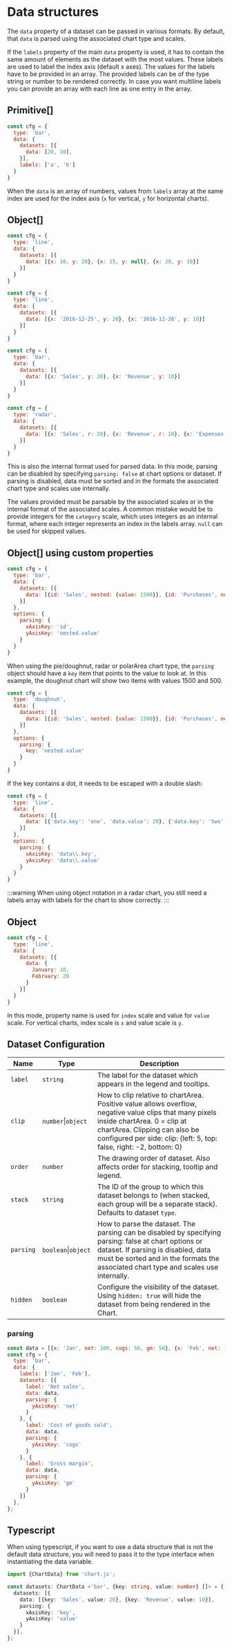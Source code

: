 # Data structures

The `data` property of a dataset can be passed in various formats. By default, that `data` is parsed using the associated chart type and scales.

If the `labels` property of the main `data` property is used, it has to contain the same amount of elements as the dataset with the most values. These labels are used to label the index axis (default x axes). The values for the labels have to be provided in an array.
The provided labels can be of the type string or number to be rendered correctly. In case you want multiline labels you can provide an array with each line as one entry in the array.

## Primitive[]

```javascript
const cfg = {
  type: 'bar',
  data: {
    datasets: [{
      data: [20, 10],
    }],
    labels: ['a', 'b']
  }
}
```

When the `data` is an array of numbers, values from `labels` array at the same index are used for the index axis (`x` for vertical, `y` for horizontal charts).

## Object[]

```javascript
const cfg = {
  type: 'line',
  data: {
    datasets: [{
      data: [{x: 10, y: 20}, {x: 15, y: null}, {x: 20, y: 10}]
    }]
  }
}
```

```javascript
const cfg = {
  type: 'line',
  data: {
    datasets: [{
      data: [{x: '2016-12-25', y: 20}, {x: '2016-12-26', y: 10}]
    }]
  }
}
```

```javascript
const cfg = {
  type: 'bar',
  data: {
    datasets: [{
      data: [{x: 'Sales', y: 20}, {x: 'Revenue', y: 10}]
    }]
  }
}
```

```javascript
const cfg = {
  type: 'radar',
  data: {
    datasets: [{
      data: [{x: 'Sales', r: 20}, {x: 'Revenue', r: 10}, {x: 'Expenses', r: 10}]
    }]
  }
}
```

This is also the internal format used for parsed data. In this mode, parsing can be disabled by specifying `parsing: false` at chart options or dataset. If parsing is disabled, data must be sorted and in the formats the associated chart type and scales use internally.

The values provided must be parsable by the associated scales or in the internal format of the associated scales. A common mistake would be to provide integers for the `category` scale, which uses integers as an internal format, where each integer represents an index in the labels array. `null` can be used for skipped values.

## Object[] using custom properties

```javascript
const cfg = {
  type: 'bar',
  data: {
    datasets: [{
      data: [{id: 'Sales', nested: {value: 1500}}, {id: 'Purchases', nested: {value: 500}}]
    }]
  },
  options: {
    parsing: {
      xAxisKey: 'id',
      yAxisKey: 'nested.value'
    }
  }
}
```

When using the pie/doughnut, radar or polarArea chart type, the `parsing` object should have a `key` item that points to the value to look at. In this example, the doughnut chart will show two items with values 1500 and 500.

```javascript
const cfg = {
  type: 'doughnut',
  data: {
    datasets: [{
      data: [{id: 'Sales', nested: {value: 1500}}, {id: 'Purchases', nested: {value: 500}}]
    }]
  },
  options: {
    parsing: {
      key: 'nested.value'
    }
  }
}
```

If the key contains a dot, it needs to be escaped with a double slash:

```javascript
const cfg = {
  type: 'line',
  data: {
    datasets: [{
      data: [{'data.key': 'one', 'data.value': 20}, {'data.key': 'two', 'data.value': 30}]
    }]
  },
  options: {
    parsing: {
      xAxisKey: 'data\\.key',
      yAxisKey: 'data\\.value'
    }
  }
}
```

:::warning
When using object notation in a radar chart, you still need a labels array with labels for the chart to show correctly.
:::

## Object

```javascript
const cfg = {
  type: 'line',
  data: {
    datasets: [{
      data: {
        January: 10,
        February: 20
      }
    }]
  }
}
```

In this mode, property name is used for `index` scale and value for `value` scale. For vertical charts, index scale is `x` and value scale is `y`.

## Dataset Configuration

| Name | Type | Description
| ---- | ---- | -----------
| `label` | `string` | The label for the dataset which appears in the legend and tooltips.
| `clip` | `number`\|`object` | How to clip relative to chartArea. Positive value allows overflow, negative value clips that many pixels inside chartArea. 0 = clip at chartArea. Clipping can also be configured per side: clip: {left: 5, top: false, right: -2, bottom: 0}
| `order` | `number` | The drawing order of dataset. Also affects order for stacking, tooltip and legend.
| `stack` | `string` | The ID of the group to which this dataset belongs to (when stacked, each group will be a separate stack). Defaults to dataset `type`.
| `parsing` | `boolean`\|`object` | How to parse the dataset. The parsing can be disabled by specifying parsing: false at chart options or dataset. If parsing is disabled, data must be sorted and in the formats the associated chart type and scales use internally.
| `hidden`  | `boolean` | Configure the visibility of the dataset. Using `hidden: true` will hide the dataset from being rendered in the Chart.

### parsing

```javascript
const data = [{x: 'Jan', net: 100, cogs: 50, gm: 50}, {x: 'Feb', net: 120, cogs: 55, gm: 75}];
const cfg = {
  type: 'bar',
  data: {
    labels: ['Jan', 'Feb'],
    datasets: [{
      label: 'Net sales',
      data: data,
      parsing: {
        yAxisKey: 'net'
      }
    }, {
      label: 'Cost of goods sold',
      data: data,
      parsing: {
        yAxisKey: 'cogs'
      }
    }, {
      label: 'Gross margin',
      data: data,
      parsing: {
        yAxisKey: 'gm'
      }
    }]
  },
};
```

## Typescript

When using typescript, if you want to use a data structure that is not the default data structure, you will need to pass it to the type interface when instantiating the data variable.

```ts
import {ChartData} from 'chart.js';

const datasets: ChartData <'bar', {key: string, value: number} []> = {
  datasets: [{
    data: [{key: 'Sales', value: 20}, {key: 'Revenue', value: 10}],
    parsing: {
      xAxisKey: 'key',
      yAxisKey: 'value'
    }
  }],
};
```
